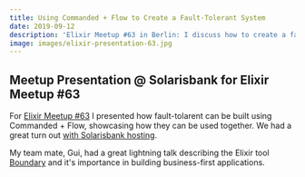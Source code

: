 ```yaml
---
title: Using Commanded + Flow to Create a Fault-Tolerant System
date: 2019-09-12
description: 'Elixir Meetup #63 in Berlin: I discuss how to create a fault-tolarent system using Commanded and Flow'
image: images/elixir-presentation-63.jpg
---
```


## Meetup Presentation @ Solarisbank for Elixir Meetup #63

For [Elixir Meetup #63](https://eventil.com/events/63-talk-and-socialize/) I presented how fault-tolarent can be built using Commanded + Flow, showcasing how they can be used together. We had a great turn out [with Solarisbank hosting](https://www.linkedin.com/posts/solarisbank_more-than-30-elixir-enthusiasts-joined-us-activity-6580427896689606656-Yx-8/).

My team mate, Gui, had a great lightning talk describing the Elixir tool [Boundary](https://github.com/sasa1977/boundary) and it's importance in building business-first applications.
